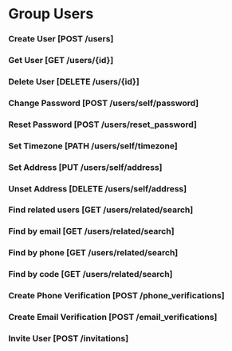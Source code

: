 # Group Users

### Create User [POST /users]
<!-- include(tests/user/create.md) -->

### Get User [GET /users/{id}]
<!-- include(tests/user/getUser.md) -->

### Delete User [DELETE /users/{id}]
<!-- include(tests/user/deleteUser.md) -->

### Change Password [POST /users/self/password]
<!-- include(tests/user/changePassword.md) -->

### Reset Password [POST /users/reset_password]
<!-- include(tests/user/resetPassword.md) -->

### Set Timezone [PATH /users/self/timezone]
<!-- include(tests/user/patchUserTimeZone.md) -->

### Set Address [PUT /users/self/address]
<!-- include(tests/user/setAddress.md) -->

### Unset Address [DELETE /users/self/address]
<!-- include(tests/user/deleteAddress.md) -->

### Find related users [GET /users/related/search]
<!-- include(tests/user/searchRelatedUser.md) -->

### Find by email [GET /users/related/search]
<!-- include(tests/user/searchByEmail.md) -->

### Find by phone [GET /users/related/search]
<!-- include(tests/user/searchByPhone.md) -->

### Find by code [GET /users/related/search]
<!-- include(tests/user/searchByCode.md) -->

### Create Phone Verification [POST /phone_verifications]
<!-- include(tests/verification/createPhoneVerification.md) -->

### Create Email Verification [POST /email_verifications]
<!-- include(tests/verification/createEmailVerification.md) -->

### Invite User [POST /invitations]
<!-- include(tests/invitation/create.md) -->